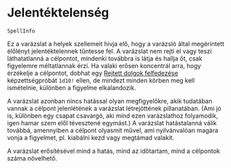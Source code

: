 # Jelentéktelenség

`SpellInfo`

Ez a varázslat a helyek szellemeit hívja elő, hogy a varázsló által megérintett élőlényt jelentéktelennek tűntesse fel. A varázslat nem rejti el vagy teszi láthatatlanná a célpontot, mindenki továbbra is látja és hallja őt, csak figyelemre méltatlannak érzi. Ha valaki erősen koncentrál arra, hogy érzékelje a célpontot, dobhat egy [Rejtett dolgok felfedezése](skill:spot_hidden) képzettségpróbát `1d10!` ellen, de mindezt minden körben meg kell ismételnie, különben a figyelme elkalandozik.

A varázslat azonban nincs hatással olyan megfigyelőkre, akik tudatában vannak a célpont jelenlétének a varázslat létrejöttének pillanatában. (Ami jó is, különben egy csapat csavargó, aki mind ezen varázslathoz folyamodik, igen hamar szem elől tévesztené egymást.) A varázslat hatástalanná válik továbbá, amennyiben a célpont olyasmit művel, ami nyilvánvalóan magára vonja a figyelmet, pl. kiabálni kezd vagy megtámad valakit.

A varázslat erősítésével mind a hatás, mind az időtartam, mind a célpontok száma növelhető.